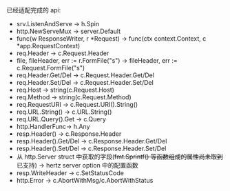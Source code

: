 已经适配完成的 api:
- srv.ListenAndServe -> h.Spin
- http.NewServeMux -> server.Default
- func(w ResponseWriter, r *Request) -> func(ctx context.Context, c *app.RequestContext)
- req.Header -> c.Request.Header
- file, fileHeader, err := r.FormFile("s") -> fileHeader, err := c.Request.FormFile("s")
- req.Header.Get/Del -> c.Request.Header.Get/Del
- req.Header.Set/Del -> c.Request.Header.Set/Del
- req.Host -> string(c.Request.Host)
- req.Method -> string(c.Request.Method)
- req.RequestURI -> c.Request.URI().String()
- req.URL.String() -> c.URL.String()
- req.URL.Query().Get -> c.Query
- http.HandlerFunc-> h.Any
- resp.Header() -> c.Response.Header
- resp.Header().Get/Del -> c.Response.Header.Get/Del
- resp.Header().Set/Del -> c.Response.Header.Set/Del
- 从 http.Server struct 中获取的字段(~~fmt.Sprintf() 等函数组成的属性尚未取到~~ 已支持) -> hertz server option 中的配置函数
- resp.WriteHeader -> c.SetStatusCode
- http.Error -> c.AbortWithMsg/c.AbortWithStatus
